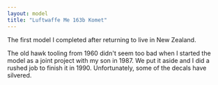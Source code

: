 ```yaml
---
layout: model
title: "Luftwaffe Me 163b Komet"
---
```


The first model I completed after returning to live in New Zealand.

<!--more-->

The old hawk tooling from 1960 didn't seem too bad when I started the model as a joint project with my son in 1987. We put it aside and I did a rushed job to finish it in 1990. Unfortunately, some of the decals have silvered.
